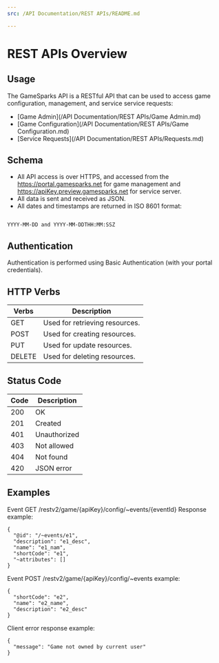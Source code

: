 ```yaml
---
src: /API Documentation/REST APIs/README.md

---
```


# REST APIs Overview

## Usage
The GameSparks API is a RESTful API that can be used to access game configuration, management, and service service requests:
* [Game Admin](/API Documentation/REST APIs/Game Admin.md)
* [Game Configuration](/API Documentation/REST APIs/Game Configuration.md)
* [Service Requests](/API Documentation/REST APIs/Requests.md)

## Schema

* All API access is over HTTPS, and accessed from the https://portal.gamesparks.net for game management and https://apiKey.preview.gamesparks.net for service server.
* All data is sent and received as JSON.
* All dates and timestamps are returned in ISO 8601 format:

```

YYYY-MM-DD and YYYY-MM-DDTHH:MM:SSZ

```

## Authentication
Authentication is performed using Basic Authentication (with your portal credentials).

## HTTP Verbs

Verbs  | Description
-----  | -----------
GET    | Used for retrieving resources.
POST   | Used for creating resources.
PUT    | Used for update resources.
DELETE | Used for deleting resources.

## Status Code

Code | Description
-- | --
200 | OK
201 | Created
401 | Unauthorized
403 | Not allowed
404 | Not found
420 | JSON error

## Examples
Event GET /restv2/game/{apiKey}/config/~events/{eventId}
Response example:
```
{
  "@id": "/~events/e1",
  "description": "e1_desc",
  "name": "e1_nam",
  "shortCode": "e1",
  "~attributes": []
}
```

Event POST /restv2/game/{apiKey}/config/~events example:
```
{
  "shortCode": "e2",
  "name": "e2_name",
  "description": "e2_desc"
}
```
Client error response example:
```
{
  "message": "Game not owned by current user"
}
```
